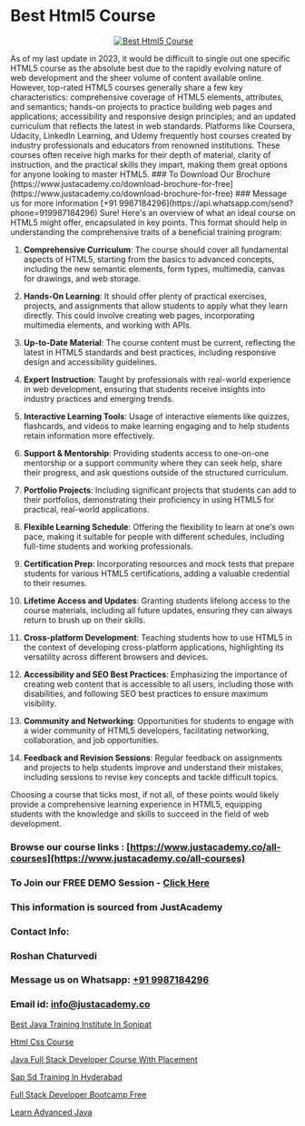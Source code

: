 # Best Html5 Course

<p align="center">
  <a href="https://justacademy.co/course-detail/html-training">
    <img src="https://justacademy.co/storage2/course_image/1676636567_course_image.webp" alt="Best Html5 Course">
  </a>
</p>
As of my last update in 2023, it would be difficult to single out one specific HTML5 course as the absolute best due to the rapidly evolving nature of web development and the sheer volume of content available online. However, top-rated HTML5 courses generally share a few key characteristics: comprehensive coverage of HTML5 elements, attributes, and semantics; hands-on projects to practice building web pages and applications; accessibility and responsive design principles; and an updated curriculum that reflects the latest in web standards. Platforms like Coursera, Udacity, LinkedIn Learning, and Udemy frequently host courses created by industry professionals and educators from renowned institutions. These courses often receive high marks for their depth of material, clarity of instruction, and the practical skills they impart, making them great options for anyone looking to master HTML5.
### To Download Our Brochure [https://www.justacademy.co/download-brochure-for-free](https://www.justacademy.co/download-brochure-for-free)
### Message us for more information [+91 9987184296](https://api.whatsapp.com/send?phone=919987184296)
Sure! Here's an overview of what an ideal course on HTML5 might offer, encapsulated in key points. This format should help in understanding the comprehensive traits of a beneficial training program:

1) **Comprehensive Curriculum**: The course should cover all fundamental aspects of HTML5, starting from the basics to advanced concepts, including the new semantic elements, form types, multimedia, canvas for drawings, and web storage.

2) **Hands-On Learning**: It should offer plenty of practical exercises, projects, and assignments that allow students to apply what they learn directly. This could involve creating web pages, incorporating multimedia elements, and working with APIs.

3) **Up-to-Date Material**: The course content must be current, reflecting the latest in HTML5 standards and best practices, including responsive design and accessibility guidelines.

4) **Expert Instruction**: Taught by professionals with real-world experience in web development, ensuring that students receive insights into industry practices and emerging trends.

5) **Interactive Learning Tools**: Usage of interactive elements like quizzes, flashcards, and videos to make learning engaging and to help students retain information more effectively.

6) **Support & Mentorship**: Providing students access to one-on-one mentorship or a support community where they can seek help, share their progress, and ask questions outside of the structured curriculum.

7) **Portfolio Projects**: Including significant projects that students can add to their portfolios, demonstrating their proficiency in using HTML5 for practical, real-world applications.

8) **Flexible Learning Schedule**: Offering the flexibility to learn at one's own pace, making it suitable for people with different schedules, including full-time students and working professionals.

9) **Certification Prep**: Incorporating resources and mock tests that prepare students for various HTML5 certifications, adding a valuable credential to their resumes.

10) **Lifetime Access and Updates**: Granting students lifelong access to the course materials, including all future updates, ensuring they can always return to brush up on their skills.

11) **Cross-platform Development**: Teaching students how to use HTML5 in the context of developing cross-platform applications, highlighting its versatility across different browsers and devices.

12) **Accessibility and SEO Best Practices**: Emphasizing the importance of creating web content that is accessible to all users, including those with disabilities, and following SEO best practices to ensure maximum visibility.

13) **Community and Networking**: Opportunities for students to engage with a wider community of HTML5 developers, facilitating networking, collaboration, and job opportunities.

14) **Feedback and Revision Sessions**: Regular feedback on assignments and projects to help students improve and understand their mistakes, including sessions to revise key concepts and tackle difficult topics.

Choosing a course that ticks most, if not all, of these points would likely provide a comprehensive learning experience in HTML5, equipping students with the knowledge and skills to succeed in the field of web development.

### Browse our course links : [https://www.justacademy.co/all-courses](https://www.justacademy.co/all-courses) 
### To Join our FREE DEMO Session - [Click Here](https://www.justacademy.co/register-for-course-demo)


### This information is sourced from JustAcademy
### Contact Info:
### Roshan Chaturvedi
### Message us on Whatsapp: [+91 9987184296](https://api.whatsapp.com/send?phone=919987184296)
### Email id: [info@justacademy.co](mailto:info@justacademy.co)
                
[Best Java Training Institute In Sonipat](https://www.linkedin.com/pulse/best-java-training-institute-sonipat-justacademy-new-york-ltpif?trackingId=TfnNsCivZ8BYJIxD2v5Qqg%3D%3D&lipi=urn%3Ali%3Apage%3Ad_flagship3_company_admin%3BXrRubNp2RbuIvhkpU%2BeX0g%3D%3D)

[Html Css Course](https://www.linkedin.com/pulse/html-css-course-justacademy-beangaluru-dejtc?trackingId=065LeQUwo5CcKiUsOQWItw%3D%3D&lipi=urn%3Ali%3Apage%3Ad_flagship3_company_admin%3BnaEHpVmnQ1Kh9Nsd8yGz%2BA%3D%3D)

[Java Full Stack Developer Course With Placement](https://medium.com/@prempja40/java-full-stack-developer-course-with-placement-50ca4f7e6186)

[Sap Sd Training In Hyderabad](https://medium.com/@akanshapatil/sap-sd-training-in-hyderabad-15a6fb070ab8)

[Full Stack Developer Bootcamp Free](https://justacademyin.github.io/Articles/Full-Stack-Developer-Bootcamp-Free)

[Learn Advanced Java](https://justacademyin.github.io/justacademy/learn-advanced-java)

